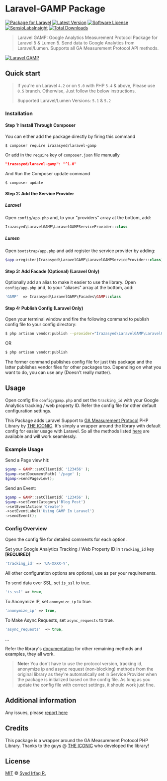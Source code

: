 Laravel-GAMP Package
=========================

[![Package for Laravel](https://img.shields.io/badge/Package%20for%20Laravel-5-blue.svg?style=flat-square)](https://github.com/irazasyed/laravel-gamp)
[![Latest Version](https://img.shields.io/github/release/irazasyed/laravel-gamp.svg?style=flat-square)](https://github.com/irazasyed/laravel-gamp/releases)
[![Software License](https://img.shields.io/badge/license-MIT-brightgreen.svg?style=flat-square)](LICENSE)
[![SensioLabsInsight](https://insight.sensiolabs.com/projects/880d79a9-7bab-4872-ab98-76b2e53429e9/mini.png)](https://insight.sensiolabs.com/projects/880d79a9-7bab-4872-ab98-76b2e53429e9)
[![Total Downloads](https://img.shields.io/packagist/dt/irazasyed/laravel-gamp.svg?style=flat-square)](https://packagist.org/packages/irazasyed/laravel-gamp)


> Laravel GAMP: Google Analytics Measurement Protocol Package for Laravel 5 & Lumen 5.
> Send data to Google Analytics from Laravel/Lumen. Supports all GA Measurement Protocol API methods.

[![Laravel GAMP](https://cloud.githubusercontent.com/assets/1915268/8476296/b49f74ac-20dd-11e5-8698-aa23b2f7e6fd.png)](https://github.com/irazasyed)


## Quick start

> If you're on Laravel `4.2` or on `5.0` with PHP `5.4` & above, Please use `0.5` branch. Otherwise, Just follow the below instructions.
>
> Supported Laravel/Lumen Versions: `5.1` & `5.2`

### Installation

#### Step 1: Install Through Composer

You can either add the package directly by firing this command

```cli
$ composer require irazasyed/laravel-gamp
```

Or add in the `require` key of `composer.json` file manually

```json
"irazasyed/laravel-gamp": "^1.0"
```

And Run the Composer update command

```cli
$ composer update
```

#### Step 2: Add the Service Provider

##### Laravel

Open `config/app.php` and, to your "providers" array at the bottom, add:

```php
Irazasyed\LaravelGAMP\LaravelGAMPServiceProvider::class
```

##### Lumen

Open `bootstrap/app.php` and add register the service provider by adding:

``` php
$app->register(Irazasyed\LaravelGAMP\LaravelGAMPServiceProvider::class);
```

#### Step 3: Add Facade (Optional) (Laravel Only)

Optionally add an alias to make it easier to use the library. Open `config/app.php` and, to your "aliases" array at the bottom, add:

```php
'GAMP'  => Irazasyed\LaravelGAMP\Facades\GAMP::class
```

#### Step 4: Publish Config (Laravel Only)

Open your terminal window and fire the following command to publish config file to your config directory:

```bash
$ php artisan vendor:publish --provider="Irazasyed\LaravelGAMP\LaravelGAMPServiceProvider"
```

OR

```bash
$ php artisan vendor:publish
```

The former command publishes config file for just this package and the latter publishes vendor files for other packages too. Depending on what you want to do, you can use any (Doesn't really matter).


## Usage

Open config file `config/gamp.php` and set the `tracking_id` with your Google Analytics tracking / web property ID.
Refer the config file for other default configuration settings.

This Package adds Laravel Support to [GA Measurement Protocol][1] PHP Library by [THE ICONIC](https://github.com/theiconic).
It's simply a wrapper around the library with default config for easier usage with Laravel.
So all the methods listed [here][2] are available and will work seamlessly.

### Example Usage

Send a Page view hit:

```php
$gamp = GAMP::setClientId( '123456' );
$gamp->setDocumentPath( '/page' );
$gamp->sendPageview();
```

Send an Event:

```php
$gamp = GAMP::setClientId( '123456' );
$gamp->setEventCategory('Blog Post')
->setEventAction('Create')
->setEventLabel('Using GAMP In Laravel')
->sendEvent();
```

### Config Overview

Open the config file for detailed comments for each option.

Set your Google Analytics Tracking / Web Property ID in `tracking_id` key **[REQUIRED]**

```php
'tracking_id' => 'UA-XXXX-Y',
```

All other configuration options are optional, use as per your requirements.

To send data over SSL, set `is_ssl` to true.

```php
'is_ssl' => true,
```

To Anonymize IP, set `anonymize_ip` to true.

```php
'anonymize_ip' => true,
```

To Make Async Requests, set `async_requests` to true.

```php
'async_requests'  => true,
```

...

Refer the library's [documentation][2] for other remaining methods and examples, they all work.

> **Note:** You don't have to use the protocol version, tracking id, anonymize ip and async request (non-blocking) methods from the original library as they're automatically set in Service Provider when the package is initialized based on the config file. As long as you update the config file with correct settings, it should work just fine.

## Additional information

Any issues, please [report here](https://github.com/irazasyed/laravel-gamp/issues)

## Credits

This package is a wrapper around the GA Measurement Protocol PHP Library. Thanks to the guys @ [THE ICONIC][1] who developed the library!

[1]: https://github.com/theiconic/php-ga-measurement-protocol
[2]: https://github.com/theiconic/php-ga-measurement-protocol#usage

## License

[MIT](LICENSE) © [Syed Irfaq R.](https://github.com/irazasyed)

